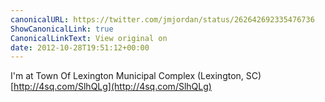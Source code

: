```yaml
---
canonicalURL: https://twitter.com/jmjordan/status/262642692335476736
ShowCanonicalLink: true
CanonicalLinkText: View original on
date: 2012-10-28T19:51:12+00:00
---
```

I'm at Town Of Lexington Municipal Complex (Lexington, SC) [http://4sq.com/SlhQLg](http://4sq.com/SlhQLg)